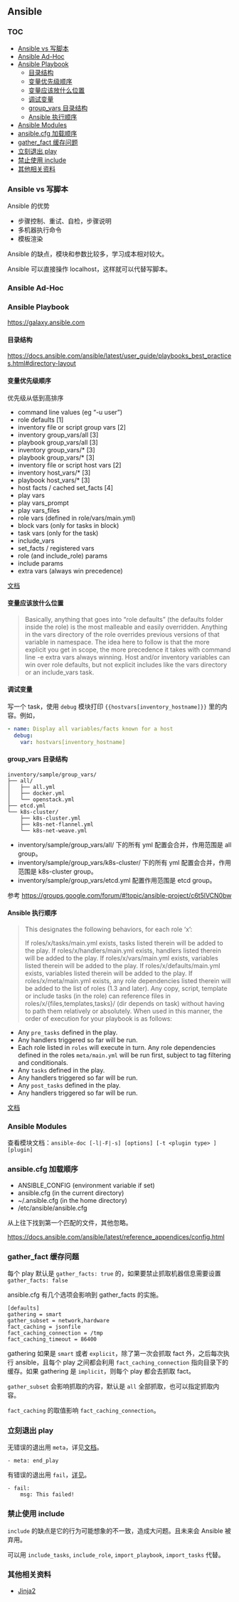 ## Ansible

### TOC

<!-- MarkdownTOC GFM -->

- [Ansible vs 写脚本](#ansible-vs-写脚本)
- [Ansible Ad-Hoc](#ansible-ad-hoc)
- [Ansible Playbook](#ansible-playbook)
    - [目录结构](#目录结构)
    - [变量优先级顺序](#变量优先级顺序)
    - [变量应该放什么位置](#变量应该放什么位置)
    - [调试变量](#调试变量)
    - [group_vars 目录结构](#group_vars-目录结构)
    - [Ansible 执行顺序](#ansible-执行顺序)
- [Ansible Modules](#ansible-modules)
- [ansible.cfg 加载顺序](#ansiblecfg-加载顺序)
- [gather_fact 缓存问题](#gather_fact-缓存问题)
- [立刻退出 play](#立刻退出-play)
- [禁止使用 include](#禁止使用-include)
- [其他相关资料](#其他相关资料)

<!-- /MarkdownTOC -->

### Ansible vs 写脚本

Ansible 的优势

- 步骤控制、重试、自检，步骤说明
- 多机器执行命令
- 模板渲染

Ansible 的缺点，模块和参数比较多，学习成本相对较大。

Ansible 可以直接操作 localhost，这样就可以代替写脚本。

### Ansible Ad-Hoc

### Ansible Playbook

https://galaxy.ansible.com

#### 目录结构

https://docs.ansible.com/ansible/latest/user_guide/playbooks_best_practices.html#directory-layout

#### 变量优先级顺序

优先级从低到高排序

- command line values (eg “-u user”)
- role defaults [1]
- inventory file or script group vars [2]
- inventory group_vars/all [3]
- playbook group_vars/all [3]
- inventory group_vars/* [3]
- playbook group_vars/* [3]
- inventory file or script host vars [2]
- inventory host_vars/* [3]
- playbook host_vars/* [3]
- host facts / cached set_facts [4]
- play vars
- play vars_prompt
- play vars_files
- role vars (defined in role/vars/main.yml)
- block vars (only for tasks in block)
- task vars (only for the task)
- include_vars
- set_facts / registered vars
- role (and include_role) params
- include params
- extra vars (always win precedence)

[文档](https://docs.ansible.com/ansible/latest/user_guide/playbooks_variables.html?highlight=host_vars#variable-precedence-where-should-i-put-a-variable)

#### 变量应该放什么位置

> Basically, anything that goes into “role defaults” (the defaults folder inside the role) is the most malleable and easily overridden. Anything in the vars directory of the role overrides previous versions of that variable in namespace. The idea here to follow is that the more explicit you get in scope, the more precedence it takes with command line -e extra vars always winning. Host and/or inventory variables can win over role defaults, but not explicit includes like the vars directory or an include_vars task.

#### 调试变量

写一个 task，使用 `debug` 模块打印 `{{hostvars[inventory_hostname]}}` 里的内容。例如，

```yaml
- name: Display all variables/facts known for a host
  debug:
    var: hostvars[inventory_hostname]
```

#### group_vars 目录结构

```
inventory/sample/group_vars/
├── all/
│   ├── all.yml
│   ├── docker.yml
│   └── openstack.yml
├── etcd.yml
└── k8s-cluster/
    ├── k8s-cluster.yml
    ├── k8s-net-flannel.yml
    └── k8s-net-weave.yml
```

- inventory/sample/group_vars/all/ 下的所有 yml 配置会合并，作用范围是 all group。
- inventory/sample/group_vars/k8s-cluster/ 下的所有 yml 配置会合并，作用范围是 k8s-cluster group。
- inventory/sample/group_vars/etcd.yml 配置作用范围是 etcd group。

参考 https://groups.google.com/forum/#!topic/ansible-project/c6t5lVCN0bw

#### Ansible 执行顺序

> This designates the following behaviors, for each role ‘x’:
>
> If roles/x/tasks/main.yml exists, tasks listed therein will be added to the play.
> If roles/x/handlers/main.yml exists, handlers listed therein will be added to the play.
> If roles/x/vars/main.yml exists, variables listed therein will be added to the play.
> If roles/x/defaults/main.yml exists, variables listed therein will be added to the play.
> If roles/x/meta/main.yml exists, any role dependencies listed therein will be added to the list of roles (1.3 and later).
> Any copy, script, template or include tasks (in the role) can reference files in roles/x/{files,templates,tasks}/ (dir depends on task) without having to path them relatively or absolutely.
> When used in this manner, the order of execution for your playbook is as follows:

- Any `pre_tasks` defined in the play.
- Any handlers triggered so far will be run.
- Each role listed in `roles` will execute in turn. Any role dependencies defined in the roles `meta/main.yml` will be run first, subject to tag filtering and conditionals.
- Any `tasks` defined in the play.
- Any handlers triggered so far will be run.
- Any `post_tasks` defined in the play.
- Any handlers triggered so far will be run.

[文档](https://docs.ansible.com/ansible/latest/user_guide/playbooks_reuse_roles.html?#using-roles)

### Ansible Modules

查看模块文档：`ansible-doc [-l|-F|-s] [options] [-t <plugin type> ] [plugin]`

### ansible.cfg 加载顺序

- ANSIBLE_CONFIG (environment variable if set)
- ansible.cfg (in the current directory)
- ~/.ansible.cfg (in the home directory)
- /etc/ansible/ansible.cfg

从上往下找到第一个匹配的文件，其他忽略。

https://docs.ansible.com/ansible/latest/reference_appendices/config.html

### gather_fact 缓存问题

每个 play 默认是 `gather_facts: true` 的，如果要禁止抓取机器信息需要设置 `gather_facts: false`

ansible.cfg 有几个选项会影响到 gather_facts 的实施。

```
[defaults]
gathering = smart
gather_subset = network,hardware
fact_caching = jsonfile
fact_caching_connection = /tmp
fact_caching_timeout = 86400
```

gathering 如果是 `smart` 或者 `explicit`，除了第一次会抓取 fact 外，之后每次执行 ansible，且每个 play 之间都会利用 `fact_caching_connection` 指向目录下的缓存。如果 gathering 是 `implicit`，则每个 play 都会去抓取 fact。

`gather_subset` 会影响抓取的内容，默认是 `all` 全部抓取，也可以指定抓取内容。

`fact_caching` 的取值影响 `fact_caching_connection`。

### 立刻退出 play

无错误的退出用 `meta`，详见[文档](https://docs.ansible.com/ansible/latest/modules/meta_module.html)。

```
- meta: end_play
```

有错误的退出用 `fail`，[详见](https://docs.ansible.com/ansible/latest/modules/fail_module.html#fail-module)。

```
- fail:
    msg: This failed!
```

### 禁止使用 include

`include` 的缺点是它的行为可能想象的不一致，造成大问题。且未来会 Ansible 被弃用。

可以用 `include_tasks`, `include_role`, `import_playbook`, `import_tasks` 代替。

### 其他相关资料

- [Jinja2](../others/jinja2.md)
